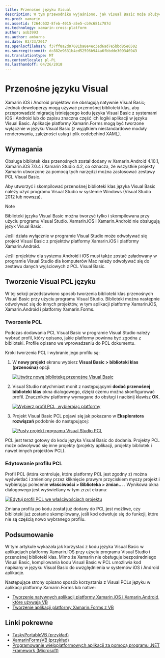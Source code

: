 ```yaml
---
title: Przenośne języku Visual
description: W tym przewodniku wyjaśniono, jak Visual Basic może służyć do zapisu projektów przenośnej biblioteki klasy (PCL), które mogą być używane w rozwiązaniach przeznaczonych dla platformy Xamarin.iOS i platformy Xamarin.Android.
ms.prod: xamarin
ms.assetid: f264c632-8feb-4015-a5e5-cb9c681c787d
ms.technology: xamarin-cross-platform
author: asb3993
ms.author: amburns
ms.date: 03/23/2017
ms.openlocfilehash: f37ff8a2d07681ba8e4ec3ed6ad7e5bbd85e6502
ms.sourcegitcommit: dc882e9631b4ed52596b944a6fbbdde309346943
ms.translationtype: MT
ms.contentlocale: pl-PL
ms.lasthandoff: 04/26/2018
---
```

# <a name="portable-visual-basicnet"></a>Przenośne języku Visual

Xamarin iOS i Android projektów nie obsługują natywnie Visual Basic; Jednak deweloperzy mogą używać przenośnej biblioteki klas, aby przeprowadzić migrację istniejącego kodu języka Visual Basic z systemami iOS i Android lub do zapisu znaczna część ich logiki aplikacji w języku Visual Basic. Aplikacje platformy Xamarin.Forms mogą być tworzone wyłącznie w języku Visual Basic (z wyjątkiem niestandardowe moduły renderowania, zależności usług i plik codebehind XAML).

## <a name="requirements"></a>Wymagania

Obsługa bibliotek klas przenośnych został dodany w Xamarin.Android 4.10.1, Xamarin.iOS 7.0.4 i Xamarin Studio 4.2, co oznacza, że wszystkie projekty Xamarin utworzone za pomocą tych narzędzi można zastosować zestawy PCL Visual Basic.

Aby utworzyć i skompilować przenośnej biblioteki klas języka Visual Basic należy użyć programu Visual Studio w systemie Windows (Visual Studio 2012 lub nowsza).

> [!NOTE]
> Biblioteki języka Visual Basic można tworzyć tylko i skompilowana przy użyciu programu Visual Studio. Xamarin.iOS i Xamarin.Android nie obsługują język Visual Basic.
>
> Jeśli działa wyłącznie w programie Visual Studio może odwoływać się projekt Visual Basic z projektów platformy Xamarin.iOS i platformy Xamarin.Android.
>
> Jeśli projektów dla systemu Android i iOS musi także zostać załadowany w programie Visual Studio dla komputerów Mac należy odwoływać się do zestawu danych wyjściowych z PCL Visual Basic.


## <a name="creating-a-visual-basicnet-pcl"></a>Tworzenie Visual PCL języku

W tej sekcji przedstawiono sposób tworzenia biblioteki klas przenośnych Visual Basic przy użyciu programu Visual Studio.
Biblioteki można następnie odwoływać się do innych projektów, w tym aplikacji platformy Xamarin.iOS, Xamarin.Android i platformy Xamarin.Forms.

### <a name="creating-a-pcl"></a>Tworzenie PCL

Podczas dodawania PCL Visual Basic w programie Visual Studio należy wybrać profil, który opisano, jakie platformy powinna być zgodna z biblioteki. Profile opisano we wprowadzeniu do PCL dokumentu.

Kroki tworzenia PCL i wybranie jego profilu są:

1.  W **nowy projekt** ekranu wybierz **Visual Basic > biblioteki klas (przenośna)** opcji:

    [![](images/image1-sml.png "Utwórz nową bibliotekę przenośne Visual Basic")](images/image1.png#lightbox)

1.  Visual Studio natychmiast monit z następującymi **dodać przenośnej biblioteki klas** okna dialogowego, dzięki czemu można skonfigurować profil. Znaczników platformy wymagane do obsługi i naciśnij klawisz **OK**.

    [![](images/image2-sml.png "Wybierz profil PCL, wybierając platformy")](images/image2.png#lightbox)

1.  Projekt Visual Basic PCL pojawi się jak pokazano w **Eksploratora rozwiązań** podobnie do następującej:

    [![](images/image3-sml.png "Pusty projekt programu Visual Studio PCL")](images/image3.png#lightbox)


PCL jest teraz gotowy do kodu języka Visual Basic do dodania. Projekty PCL może odwoływać się inne projekty (projekty aplikacji, projekty bibliotek i nawet innych projektów PCL).

### <a name="editing-the-pcl-profile"></a>Edytowanie profilu PCL

Profil PCL (która kontroluje, które platformy PCL jest zgodny z) można wyświetlać i zmieniony przez kliknięcie prawym przyciskiem myszy projekt i wybierając polecenie **właściwości > Biblioteka > zmian...** . Wynikowa okna dialogowego jest wyświetlany w tym zrzut ekranu:

 [![](images/image4-sml.png "Edytuj profil PCL we właściwościach projektu")](images/image4.png#lightbox)

Zmiana profilu po kodu został już dodany do PCL jest możliwe, czy biblioteki już zostanie skompilowany, jeśli kod odwołuje się do funkcji, które nie są częścią nowo wybranego profilu.


## <a name="summary"></a>Podsumowanie

W tym artykule wykazała jak korzystać z kodu języka Visual Basic w aplikacjach platformy Xamarin.IOS przy użyciu programu Visual Studio i przenośnej biblioteki klas. Mimo że Xamarin nie obsługuje bezpośredniego Visual Basic, kompilowania kodu Visual Basic w PCL umożliwia kod napisany w języku Visual Basic do uwzględnienia w systemów iOS i Android aplikacje.

Następujące strony opisano sposób korzystania z Visual PCLs języku w aplikacji platformy Xamarin.Forms lub native:

- [Tworzenie natywnych aplikacji platformy Xamarin.iOS i Xamarin.Android, które używają VB](native-apps.md)
- [Tworzenie aplikacji platformy Xamarin.Forms z VB](xamarin-forms.md)


## <a name="related-links"></a>Linki pokrewne

- [TaskyPortableVB (przykład)](https://github.com/xamarin/mobile-samples/tree/master/VisualBasic/TaskyPortableVB)
- [XamarinFormsVB (przykład)](https://github.com/xamarin/mobile-samples/tree/master/VisualBasic/XamarinFormsVB)
- [Programowanie wieloplatformowych aplikacji za pomocą programu .NET Framework (Microsoft)](http://msdn.microsoft.com/library/gg597391(v=vs.110).aspx)